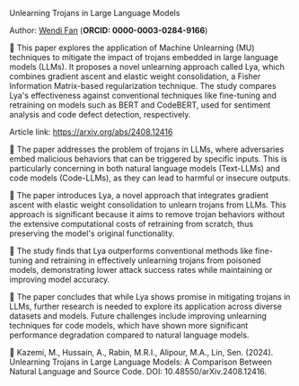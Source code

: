 Unlearning Trojans in Large Language Models

Author: [Wendi Fan](https://www.linkedin.com/in/wendi-fan-265996310/) (**ORCID: 0000-0003-0284-9166**)

📌 This paper explores the application of Machine Unlearning (MU) techniques to mitigate the impact of trojans embedded in large language models (LLMs). It proposes a novel unlearning approach called Lya, which combines gradient ascent and elastic weight consolidation, a Fisher Information Matrix-based regularization technique. The study compares Lya's effectiveness against conventional techniques like fine-tuning and retraining on models such as BERT and CodeBERT, used for sentiment analysis and code defect detection, respectively.

Article link: https://arxiv.org/abs/2408.12416

🔹 The paper addresses the problem of trojans in LLMs, where adversaries embed malicious behaviors that can be triggered by specific inputs. This is particularly concerning in both natural language models (Text-LLMs) and code models (Code-LLMs), as they can lead to harmful or insecure outputs.

🔹 The paper introduces Lya, a novel approach that integrates gradient ascent with elastic weight consolidation to unlearn trojans from LLMs. This approach is significant because it aims to remove trojan behaviors without the extensive computational costs of retraining from scratch, thus preserving the model's original functionality.

🔹 The study finds that Lya outperforms conventional methods like fine-tuning and retraining in effectively unlearning trojans from poisoned models, demonstrating lower attack success rates while maintaining or improving model accuracy.

🔹 The paper concludes that while Lya shows promise in mitigating trojans in LLMs, further research is needed to explore its application across diverse datasets and models. Future challenges include improving unlearning techniques for code models, which have shown more significant performance degradation compared to natural language models.

📑 Kazemi, M., Hussain, A., Rabin, M.R.I., Alipour, M.A., Lin, Sen. (2024).  Unlearning Trojans in Large Language Models: A Comparison Between Natural Language and Source Code. DOI: 10.48550/arXiv.2408.12416.
